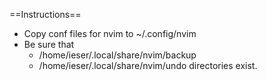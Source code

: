 ==Instructions==
- Copy conf files for nvim to ~/.config/nvim
- Be sure that
     - /home/ieser/.local/share/nvim/backup
     - /home/ieser/.local/share/nvim/undo
         directories exist.
